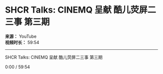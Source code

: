 # SHCR Talks: CINEMQ 呈献 酷儿荧屏二三事 第三期

**来源：** YouTube  
**视频时长：** 59:54

---

SHCR Talks: CINEMQ 呈献 酷儿荧屏二三事 第三期

0:00 / 59:54

